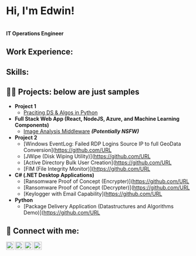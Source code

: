 <!-- this was copied from Josh Madakor's profile (Thanks Josh!)  https://www.youtube.com/watch?v=zgqfWLHNKLk :) --> 
<h1>Hi, I'm Edwin! </h1>
<br/>
<b>IT Operations Engineer</b>
<!--<a href="https://github.com/sadieedwin">GitHub</a> <a href="https://www.linkedin.com/in/sadieedwin/">LinkedIn</a> </a>-->

<h2> Work Experience: </h2>
<h2> Skills: </h2>


<h2>👨‍💻 Projects: below are just samples</h2>

- <b>Project 1</b>
  - [Praciting DS & Algos in Python](https://github.com/URL)
- <b>Full Stack Web App (React, NodeJS, Azure, and Machine Learning Components)</b>
  - [Image Analysis Middleware](https://github.com/URL) <b><i>(Potentially NSFW)</b></i>
- <b>Project 2</b>
  - [Windows EventLog: Failed RDP Logins Source IP to full GeoData Conversion](https://github.com/URL
  - [JWipe (Disk Wiping Utility)](https://github.com/URL
  - [Active Directory Bulk User Creation](https://github.com/URL
  - [FIM (File Integrity Monitor)](https://github.com/URL
- <b>C# (.NET Desktop Applications)</b>
  - [Ransomware Proof of Concept (Encrypter)](https://github.com/URL
  - [Ransomware Proof of Concept (Decrypter)](https://github.com/URL
  - [Keylogger with Email Capability](https://github.com/URL
- <b>Python</b>
  - [Package Delivery Application (Datastructures and Algorithms Demo)](https://github.com/URL

<!-- <h2>📺 Popular YouTube Videos</h2>

- [How to get into Cybersecurity Starting From Zero](https://www.youtube.com/watch?v=a83ASGn_V_s)
- [A Day in the Life of a Cybersecurity Anayst](https://www.youtube.com/watch?v=uHy3oM7NnoU)
- [How to Create a KeyLogger (C#)](https://www.youtube.com/watch?v=N-L9hklSlNk)
- [Ransomware Demonstration (C#)](https://www.youtube.com/watch?v=OfvdQeh79s0)
- [Is WGU Legit?](https://www.youtube.com/watch?v=E2MwRWxDBkA)
-->
<h2> 🤳 Connect with me:</h2>

[<img align="left" alt="JoshMadakor | YouTube" width="22px" src="https://cdn.jsdelivr.net/npm/simple-icons@v3/icons/youtube.svg" />][youtube]
[<img align="left" alt="JoshMadakor | Twitter" width="22px" src="https://cdn.jsdelivr.net/npm/simple-icons@v3/icons/twitter.svg" />][twitter]
[<img align="left" alt="JoshMadakor | LinkedIn" width="22px" src="https://cdn.jsdelivr.net/npm/simple-icons@v3/icons/linkedin.svg" />][linkedin]
[<img align="left" alt="JoshMadakor | Instagram" width="22px" src="https://cdn.jsdelivr.net/npm/simple-icons@v3/icons/instagram.svg" />][instagram]

[twitter]: https://twitter.com/sadieedwin
[youtube]: https://www.youtube.com/c/sadieedwin
[instagram]: https://www.instagram.com/sadieedwin
[linkedin]: https://linkedin.com/in/sadieedwin

<!--
**joshmadakor1/joshmadakor1** is a ✨ _special_ ✨ repository because its `README.md` (this file) appears on your GitHub profile.

Here are some ideas to get you started:

- 🔭 I’m currently working on ...
- 🌱 I’m currently learning ...
- 👯 I’m looking to collaborate on ...
- 🤔 I’m looking for help with ...
- 💬 Ask me about ...
- 📫 How to reach me: ...
- 😄 Pronouns: ...
- ⚡ Fun fact: ...
-->
